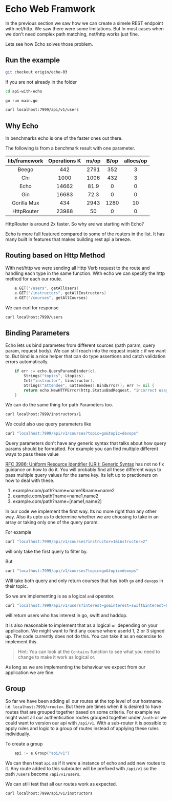 # Echo Web Framwork

In the previous section we saw how we can create a simele REST endpoint with net/http. We saw there were some limitations. But In most cases when we don't need complex path matching, net/http works just fine.

Lets see how Echo solves those problem.

## Run the example

```bash
git checkout origin/echo-03
```

If you are not already in the folder

```bash
cd api-with-echo
```

```bash
go run main.go
```

```bash
curl localhost:7999/api/v1/users
```

## Why Echo

In benchmarks echo is one of the faster ones out there.

The following is from a benchmark result with one parameter.

| lib/framework | Operations K | ns/op | B/op | allocs/op |
|:-------------:|:------------:|:-----:|:----:|:---------:|
|     Beego     |      442     |  2791 |  352 |     3     |
|      Chi      |     1000     |  1006 |  432 |     3     |
|      Echo     |     14662    |  81.9 |   0  |     0     |
|      Gin      |     16683    |  72.3 |   0  |     0     |
|  Gorilla Mux  |      434     |  2943 | 1280 |     10    |
|   HttpRouter  |     23988    |   50  |   0  |     0     |

HttpRouter is around 2x faster. So why are we starting with Echo?

Echo is more full featured compared to some of the routers in the list. It has many built in features that makes building rest api a breeze.

## Routing based on Http Method

With net/http we were sending all Http Verb request to the route and handling each type in the same function. With echo we can specify the http method for each our route.

```go
	e.GET("/users", getAllUsers)
	e.GET("/instructors", getAllInstructors)
	e.GET("/courses", getAllCourses)
```

We can curl for response

```bash
curl localhost:7999/users
```

## Binding Parameters

Echo lets us bind parametes from different sources (path param, query param, request body). We can still reach into the request inside `c` if we want to. But bind is a nice helper that can do type assertions and catch validation errors automatically.

```go
	if err := echo.QueryParamsBinder(c).
		Strings("topics", &topics).
		Int("instructor", &instructor).
		Strings("attendee", &attendees).BindError(); err != nil {
		return echo.NewHTTPError(http.StatusBadRequest, "incorrect usage of query param")		
	}
```

We can do the same thing for path Parameters too.

```bash
curl localhost:7999/instructors/1
```

We could also use query parameters like

```bash
curl "localhost:7999/api/v1/courses?topic=go&topic=devops"
```

Query parameters don't have any generic syntax that talks about how query params should be formatted. For example you can find multiple different ways to pass these value

[RFC 3986: Uniform Resource Identifier (URI): Generic Syntax](https://www.rfc-editor.org/rfc/rfc3986) has not no fix guidance on how to do it. You will probably find all these different ways to pass multiple query values for the same key. Its left up to practioners on how to deal with these.

1. example.com/path?name=name1&name=name2
2. example.com/path?name=name1,name2
3. example.com/path?name=[name1,name2]

In our code we implement the first way. Its no more right than any other way. Also its upto us to determine whether we are choosing to take in an array or taking only one of the query param.

For example

```bash
curl "localhost:7999/api/v1/courses?instructor=1&instructor=2"
```

will only take the first query to filter by. 

But

```bash
curl "localhost:7999/api/v1/courses?topic=go&topic=devops"
```

Will take both query and only return courses that has both `go` and `devops` in their topic.

So we are implementing is as a logical `and` operator. 

```bash
curl "localhost:7999/api/v1/users?interest=go&interest=swift&interest=hadoop"
```

will return users who has interest in go, swift and haddop.

It is also reasonable to implement that as a logical `or` depending on your application. We might want to find any course where userId 1, 2 or 3 signed up. The code currently does not do this. You can take it as an excercise to implement this.

> Hint: You can look at the `Contains` function to see what you need to change to make it work as logical or.

As long as we are implementing the behaviour we expect from our application we are fine. 

## Group

So far we have been adding all our routes at the top level of our hostname. i.e. `localhost:7999/<route>`. But there are times when it is desired to have routes that are grouped together based on some criteria. For example we might want all our authentication routes grouped together under `/auth` or we could want to version our api with `/api/v1`. With a sub-router it is possible to apply rules and logic to a group of routes instead of applying these rules individually.

To create a group

```go
    api := e.Group("api/v1")
``` 

We can then treat `api` as if it were a instance of echo and add new routes to it. Any route added to this subrouter will be prefixed with `/api/v1` so the path `/users` become `/api/v1/users`.

We can still test that all our routes work as expected.

```bash
curl localhost:7999/api/v1/instructors
```
